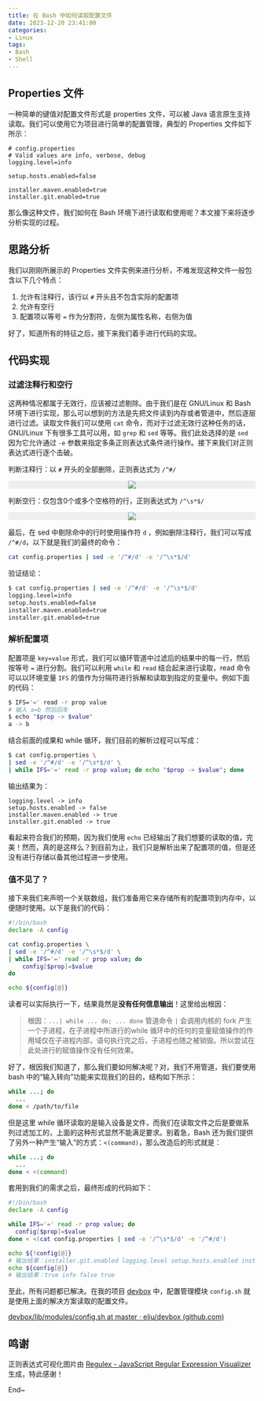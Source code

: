 ```yaml
---
title: 在 Bash 中如何读取配置文件
date: 2023-12-20 23:41:00
categories:
- Linux
tags:
- Bash
- Shell
---
```


## Properties 文件

一种简单的键值对配置文件形式是 properties 文件，可以被 Java 语言原生支持读取。我们可以使用它为项目进行简单的配置管理，典型的 Properties 文件如下所示：

```properties
# config.properties
# Valid values are info, verbose, debug
logging.level=info

setup.hosts.enabled=false

installer.maven.enabled=true
installer.git.enabled=true
```

那么像这种文件，我们如何在 Bash 环境下进行读取和使用呢？本文接下来将逐步分析实现的过程。

<!-- more -->

## 思路分析

我们以刚刚所展示的 Properties 文件实例来进行分析，不难发现这种文件一般包含以下几个特点：

1. 允许有注释行，该行以 `#` 开头且不包含实际的配置项
2. 允许有空行
3. 配置项以等号 `=` 作为分割符，左侧为属性名称，右侧为值

好了，知道所有的特征之后，接下来我们着手进行代码的实现。

## 代码实现

### 过滤注释行和空行

这两种情况都属于无效行，应该被过滤剔除。由于我们是在 GNU/Linux 和 Bash 环境下进行实现，那么可以想到的方法是先把文件读到内存或者管道中，然后逐层进行过滤。读取文件我们可以使用 `cat` 命令，而对于过滤无效行这种任务的话，GNU/Linux 下有很多工具可以用，如 `grep` 和  `sed` 等等。我们此处选择的是 `sed` 因为它允许通过 `-e` 参数来指定多条正则表达式条件进行操作。接下来我们对正则表达式进行逐个击破。

判断注释行：以 `#` 开头的全部删除，正则表达式为 `/^#/`

<div style="background-color:#EEE;text-align:center"><img src="properties_pattern_01.png" /></div>

判断空行：仅包含0个或多个空格符的行，正则表达式为 `/^\s*$/`

<div style="background-color:#EEE;text-align:center"><img src="properties_pattern_02.png" /></div>

最后，在 sed 中剔除命中的行时使用操作符 `d` ，例如删除注释行，我们可以写成 `/^#/d`，以下就是我们的最终的命令：

```bash
cat config.properties | sed -e '/^#/d' -e '/^\s*$/d'
```

验证结论：

```bash
$ cat config.properties | sed -e '/^#/d' -e '/^\s*$/d'
logging.level=info
setup.hosts.enabled=false
installer.maven.enabled=true
installer.git.enabled=true
```

### 解析配置项

配置项是 `key=value` 形式，我们可以循环管道中过滤后的结果中的每一行，然后按等号 `=` 进行分割。我们可以利用 `while` 和 `read` 结合起来进行读取，read 命令可以以环境变量 `IFS` 的值作为分隔符进行拆解和读取到指定的变量中。例如下面的代码：

```bash
$ IFS='=' read -r prop value
# 输入 a=b 然后回车
$ echo "$prop -> $value"
a -> b
```

结合前面的成果和 while 循环，我们目前的解析过程可以写成：

```bash
$ cat config.properties \
| sed -e '/^#/d' -e '/^\s*$/d' \
| while IFS='=' read -r prop value; do echo "$prop -> $value"; done
```

输出结果为：

```
logging.level -> info
setup.hosts.enabled -> false
installer.maven.enabled -> true
installer.git.enabled -> true
```

看起来符合我们的预期，因为我们使用 `echo` 已经输出了我们想要的读取的值，完美！然而，真的是这样么？到目前为止，我们只是解析出来了配置项的值，但是还没有进行存储以备其他过程进一步使用。

### 值不见了？

接下来我们来声明一个关联数组，我们准备用它来存储所有的配置项到内存中，以便随时使用。以下是我们的代码：

```bash
#!/bin/bash
declare -A config

cat config.properties \
| sed -e '/^#/d' -e '/^\s*$/d' \
| while IFS='=' read -r prop value; do
	config[$prop]=$value
do

echo ${config[@]}

```

读者可以实际执行一下，结果竟然是**没有任何信息输出**！这里给出根因：

> 根因：`...| while ... do; ... done` 管道命令 `|` 会调用内核的 fork 产生一个子进程，在子进程中所进行的while 循环中的任何的变量赋值操作的作用域仅在子进程内部，语句执行完之后，子进程也随之被销毁。所以尝试在此处进行的赋值操作没有任何效果。

好了，根因我们知道了，那么我们要如何解决呢？对，我们不用管道，我们要使用 bash 中的“输入转向”功能来实现我们的目的，结构如下所示：

```bash
while ...; do
  ...
done < /path/to/file
```

但是这里 while 循环读取的是输入设备是文件，而我们在读取文件之后是要做系列过滤加工的，上面的这种形式显然不能满足要求。别着急，Bash 还为我们提供了另外一种产生“输入”的方式：`<(command)`，那么改造后的形式就是：

```bash
while ...; do
  ...
done < <(command)
```

套用到我们的需求之后，最终形成的代码如下：

```bash
#!/bin/bash
declare -A config

while IFS='=' read -r prop value; do
  config[$prop]=$value
done < <(cat config.properties | sed -e '/^\s*$/d' -e '/^#/d')

echo ${!config[@]}
# 输出结果：installer.git.enabled logging.level setup.hosts.enabled installer.maven.enabled
echo ${config[@]}
# 输出结果：true info false true
```

至此，所有问题都已解决。在我的项目 [devbox](https://github/eliu/devbox) 中，配置管理模块 `config.sh` 就是使用上面的解决方案读取的配置文件。

[devbox/lib/modules/config.sh at master · eliu/devbox (github.com)](https://github.com/eliu/devbox/blob/master/lib/modules/config.sh)

## 鸣谢

正则表达式可视化图片由 [Regulex - JavaScript Regular Expression Visualizer](https://jex.im/regulex/#) 生成，特此感谢！

End~












